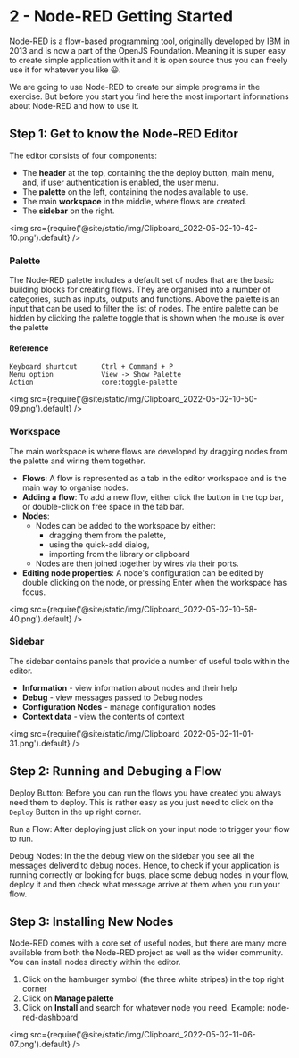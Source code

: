 # 2 - Node-RED Getting Started

Node-RED is a flow-based programming tool, originally developed by IBM in 2013 and is now a part of the OpenJS Foundation. Meaning it is super easy to create simple application with it and it is open source thus you can freely use it for whatever you like :smiley:.

We are going to use Node-RED to create our simple programs in the exercise. But before you start you find here the most important informations about Node-RED and how to use it.

## Step 1: Get to know the Node-RED Editor

The editor consists of four components:

- The **header** at the top, containing the the deploy button, main menu, and, if user authentication is enabled, the user menu.
- The **palette** on the left, containing the nodes available to use.
- The main **workspace** in the middle, where flows are created.
- The **sidebar** on the right.

<img src={require('@site/static/img/Clipboard_2022-05-02-10-42-10.png').default} />

### Palette

The Node-RED palette includes a default set of nodes that are the basic building blocks for creating flows.
They are organised into a number of categories, such as inputs, outputs and functions.
Above the palette is an input that can be used to filter the list of nodes.
The entire palette can be hidden by clicking the palette toggle that is shown when the mouse is over the palette

#### Reference
```
Keyboard shurtcut      Ctrl + Command + P
Menu option            View -> Show Palette
Action                 core:toggle-palette
```

<img src={require('@site/static/img/Clipboard_2022-05-02-10-50-09.png').default} />

### Workspace

The main workspace is where flows are developed by dragging nodes from the palette and wiring them together.

- **Flows**: A flow is represented as a tab in the editor workspace and is the main way to organise nodes.
- **Adding a flow**: To add a new flow, either click the button in the top bar, or double-click on free space in the tab bar.
- **Nodes**: 
  - Nodes can be added to the workspace by either:
    - dragging them from the palette,
    - using the quick-add dialog,
    - importing from the library or clipboard
  - Nodes are then joined together by wires via their ports.
- **Editing node properties**: A node's configuration can be edited by double clicking on the node, or pressing Enter when the workspace has focus.

<img src={require('@site/static/img/Clipboard_2022-05-02-10-58-40.png').default} />

### Sidebar

The sidebar contains panels that provide a number of useful tools within the editor.
- **Information** - view information about nodes and their help
- **Debug** - view messages passed to Debug nodes
- **Configuration Nodes** - manage configuration nodes
- **Context data** - view the contents of context

<img src={require('@site/static/img/Clipboard_2022-05-02-11-01-31.png').default} />

## Step 2: Running and Debuging a Flow

Deploy Button: Before you can run the flows you have created you always need them to deploy. This is rather easy as you just need to click on the ```Deploy``` Button in the up right corner.

Run a Flow: After deploying just click on your input node to trigger your flow to run.

Debug Nodes: In the the debug view on the sidebar you see all the messages deliverd to debug nodes. Hence, to check if your application is running correctly or looking for bugs, place some debug nodes in your flow, deploy it and then check what message arrive at them when you run your flow.


## Step 3: Installing New Nodes

Node-RED comes with a core set of useful nodes, but there are many more available from both the Node-RED project as well as the wider community. You can install nodes directly within the editor.

1. Click on the hamburger symbol (the three white stripes) in the top right corner
2. Click on **Manage palette**
3. Click on **Install** and search for whatever node you need. Example: node-red-dashboard

<img src={require('@site/static/img/Clipboard_2022-05-02-11-06-07.png').default} />



